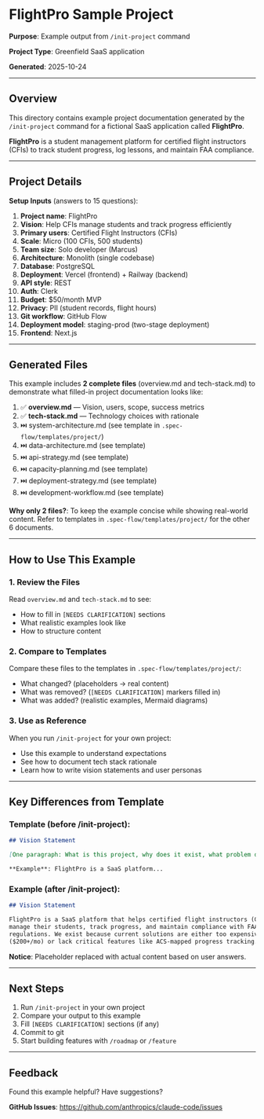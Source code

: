 # FlightPro Sample Project

**Purpose**: Example output from `/init-project` command

**Project Type**: Greenfield SaaS application

**Generated**: 2025-10-24

---

## Overview

This directory contains example project documentation generated by the `/init-project` command for a fictional SaaS application called **FlightPro**.

**FlightPro** is a student management platform for certified flight instructors (CFIs) to track student progress, log lessons, and maintain FAA compliance.

---

## Project Details

**Setup Inputs** (answers to 15 questions):

1. **Project name**: FlightPro
2. **Vision**: Help CFIs manage students and track progress efficiently
3. **Primary users**: Certified Flight Instructors (CFIs)
4. **Scale**: Micro (100 CFIs, 500 students)
5. **Team size**: Solo developer (Marcus)
6. **Architecture**: Monolith (single codebase)
7. **Database**: PostgreSQL
8. **Deployment**: Vercel (frontend) + Railway (backend)
9. **API style**: REST
10. **Auth**: Clerk
11. **Budget**: $50/month MVP
12. **Privacy**: PII (student records, flight hours)
13. **Git workflow**: GitHub Flow
14. **Deployment model**: staging-prod (two-stage deployment)
15. **Frontend**: Next.js

---

## Generated Files

This example includes **2 complete files** (overview.md and tech-stack.md) to demonstrate what filled-in project documentation looks like:

1. ✅ **overview.md** — Vision, users, scope, success metrics
2. ✅ **tech-stack.md** — Technology choices with rationale
3. ⏭️ system-architecture.md (see template in `.spec-flow/templates/project/`)
4. ⏭️ data-architecture.md (see template)
5. ⏭️ api-strategy.md (see template)
6. ⏭️ capacity-planning.md (see template)
7. ⏭️ deployment-strategy.md (see template)
8. ⏭️ development-workflow.md (see template)

**Why only 2 files?**: To keep the example concise while showing real-world content. Refer to templates in `.spec-flow/templates/project/` for the other 6 documents.

---

## How to Use This Example

### 1. Review the Files

Read `overview.md` and `tech-stack.md` to see:
- How to fill in `[NEEDS CLARIFICATION]` sections
- What realistic examples look like
- How to structure content

### 2. Compare to Templates

Compare these files to the templates in `.spec-flow/templates/project/`:
- What changed? (placeholders → real content)
- What was removed? (`[NEEDS CLARIFICATION]` markers filled in)
- What was added? (realistic examples, Mermaid diagrams)

### 3. Use as Reference

When you run `/init-project` for your own project:
- Use this example to understand expectations
- See how to document tech stack rationale
- Learn how to write vision statements and user personas

---

## Key Differences from Template

### Template (before /init-project):
```markdown
## Vision Statement

[One paragraph: What is this project, why does it exist, what problem does it solve?]

**Example**: FlightPro is a SaaS platform...
```

### Example (after /init-project):
```markdown
## Vision Statement

FlightPro is a SaaS platform that helps certified flight instructors (CFIs)
manage their students, track progress, and maintain compliance with FAA
regulations. We exist because current solutions are either too expensive
($200+/mo) or lack critical features like ACS-mapped progress tracking.
```

**Notice**: Placeholder replaced with actual content based on user answers.

---

## Next Steps

1. Run `/init-project` in your own project
2. Compare your output to this example
3. Fill `[NEEDS CLARIFICATION]` sections (if any)
4. Commit to git
5. Start building features with `/roadmap` or `/feature`

---

## Feedback

Found this example helpful? Have suggestions?

**GitHub Issues**: https://github.com/anthropics/claude-code/issues
